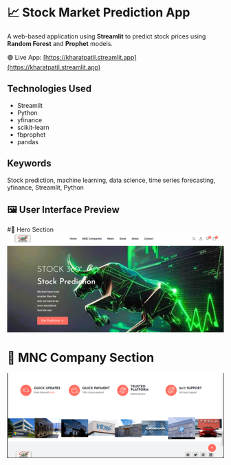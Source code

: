 # 📈 Stock Market Prediction App

A web-based application using **Streamlit** to predict stock prices using **Random Forest** and **Prophet** models.

🟢 Live App: [https://kharatpatil.streamlit.app](https://kharatpatil.streamlit.app)

## Technologies Used
- Streamlit
- Python
- yfinance
- scikit-learn
- fbprophet
- pandas

## Keywords
Stock prediction, machine learning, data science, time series forecasting, yfinance, Streamlit, Python

## 🖼️ User Interface Preview
#🔮 Hero Section
![Hero Section](assets/hero_section.png)

# 🏢 MNC Company Section
![Company Section](assets/company_section.png)
